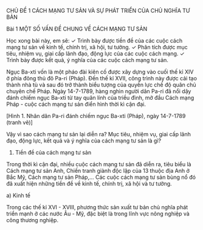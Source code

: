 CHỦ ĐỀ 1 CÁCH MẠNG TƯ SẢN VÀ SỰ PHÁT TRIỂN CỦA CHỦ NGHĨA TƯ BẢN

Bài 1 MỘT SỐ VẤN ĐỀ CHUNG VỀ CÁCH MẠNG TƯ SẢN

Học xong bài này, em sẽ:
✓ Trình bày được tiền đề của các cuộc cách mạng tư sản về kinh tế, chính trị, xã hội, tư tưởng.
✓ Phân tích được mục tiêu, nhiệm vụ, giai cấp lãnh đạo, động lực của các cuộc cách mạng.
✓ Trình bày được kết quả, ý nghĩa của các cuộc cách mạng tư sản.

Ngục Ba-xti vốn là một pháo đài kiên cố được xây dựng vào cuối thế kỉ XIV ở phía đông thủ đô Pa-ri (Pháp). Đến thế kỉ XVII, công trình này được cải tạo thành nhà tù và sau đó trở thành biểu tượng của quyền lực chế độ quân chủ chuyên chế Pháp. Ngày 14-7-1789, hàng nghìn người dân Pa-ri đã nổi dậy đánh chiếm ngục Ba-xti từ tay quân lính của triều đình, mở đầu Cách mạng Pháp - cuộc cách mạng tư sản điển hình thời kì cận đại.

[Hình 1. Nhân dân Pa-ri đánh chiếm ngục Ba-xti (Pháp), ngày 14-7-1789 (tranh vẽ)]

Vậy vì sao cách mạng tư sản lại diễn ra? Mục tiêu, nhiệm vụ, giai cấp lãnh đạo, động lực, kết quả và ý nghĩa của cách mạng tư sản là gì?

1. Tiền đề của cách mạng tư sản

Trong thời kì cận đại, nhiều cuộc cách mạng tư sản đã diễn ra, tiêu biểu là Cách mạng tư sản Anh, Chiến tranh giành độc lập của 13 thuộc địa Anh ở Bắc Mỹ, Cách mạng tư sản Pháp,... Các cuộc cách mạng tư sản bùng nổ đó đã xuất hiện những tiền đề về kinh tế, chính trị, xã hội và tư tưởng.

a) Kinh tế

Trong các thế kỉ XVI - XVIII, phương thức sản xuất tư bản chủ nghĩa phát triển mạnh ở các nước Âu - Mỹ, đặc biệt là trong lĩnh vực nông nghiệp và công thương nghiệp.